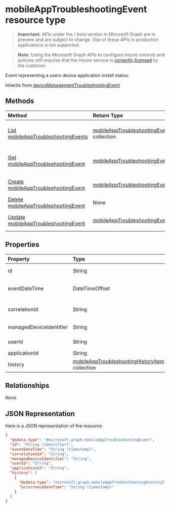 ﻿# mobileAppTroubleshootingEvent resource type

> **Important:** APIs under the / beta version in Microsoft Graph are in preview and are subject to change. Use of these APIs in production applications is not supported.

> **Note:** Using the Microsoft Graph APIs to configure Intune controls and policies still requires that the Intune service is [correctly licensed](https://go.microsoft.com/fwlink/?linkid=839381) by the customer.

Event representing a users device application install status.

Inherits from [deviceManagementTroubleshootingEvent](../resources/intune_troubleshooting_devicemanagementtroubleshootingevent.md)

## Methods
|Method|Return Type|Description|
|:---|:---|:---|
|[List mobileAppTroubleshootingEvents](../api/intune_troubleshooting_mobileapptroubleshootingevent_list.md)|[mobileAppTroubleshootingEvent](../resources/intune_troubleshooting_mobileapptroubleshootingevent.md) collection|List properties and relationships of the [mobileAppTroubleshootingEvent](../resources/intune_troubleshooting_mobileapptroubleshootingevent.md) objects.|
|[Get mobileAppTroubleshootingEvent](../api/intune_troubleshooting_mobileapptroubleshootingevent_get.md)|[mobileAppTroubleshootingEvent](../resources/intune_troubleshooting_mobileapptroubleshootingevent.md)|Read properties and relationships of the [mobileAppTroubleshootingEvent](../resources/intune_troubleshooting_mobileapptroubleshootingevent.md) object.|
|[Create mobileAppTroubleshootingEvent](../api/intune_troubleshooting_mobileapptroubleshootingevent_create.md)|[mobileAppTroubleshootingEvent](../resources/intune_troubleshooting_mobileapptroubleshootingevent.md)|Create a new [mobileAppTroubleshootingEvent](../resources/intune_troubleshooting_mobileapptroubleshootingevent.md) object.|
|[Delete mobileAppTroubleshootingEvent](../api/intune_troubleshooting_mobileapptroubleshootingevent_delete.md)|None|Deletes a [mobileAppTroubleshootingEvent](../resources/intune_troubleshooting_mobileapptroubleshootingevent.md).|
|[Update mobileAppTroubleshootingEvent](../api/intune_troubleshooting_mobileapptroubleshootingevent_update.md)|[mobileAppTroubleshootingEvent](../resources/intune_troubleshooting_mobileapptroubleshootingevent.md)|Update the properties of a [mobileAppTroubleshootingEvent](../resources/intune_troubleshooting_mobileapptroubleshootingevent.md) object.|

## Properties
|Property|Type|Description|
|:---|:---|:---|
|id|String|UUID for the object Inherited from [deviceManagementTroubleshootingEvent](../resources/intune_troubleshooting_devicemanagementtroubleshootingevent.md)|
|eventDateTime|DateTimeOffset|Time when the event occurred . Inherited from [deviceManagementTroubleshootingEvent](../resources/intune_troubleshooting_devicemanagementtroubleshootingevent.md)|
|correlationId|String|Id used for tracing the failure in the service. Inherited from [deviceManagementTroubleshootingEvent](../resources/intune_troubleshooting_devicemanagementtroubleshootingevent.md)|
|managedDeviceIdentifier|String|Device identifier created or collected by Intune.|
|userId|String|Identifier for the user that tried to enroll the device.|
|applicationId|String|Intune application identifier.|
|history|[mobileAppTroubleshootingHistoryItem](../resources/intune_troubleshooting_mobileapptroubleshootinghistoryitem.md) collection|Intune Mobile Application Troubleshooting History Item|

## Relationships
None
## JSON Representation
Here is a JSON representation of the resource.
<!-- {
  "blockType": "resource",
  "keyProperty": "id",
  "@odata.type": "microsoft.graph.mobileAppTroubleshootingEvent"
}
-->
``` json
{
  "@odata.type": "#microsoft.graph.mobileAppTroubleshootingEvent",
  "id": "String (identifier)",
  "eventDateTime": "String (timestamp)",
  "correlationId": "String",
  "managedDeviceIdentifier": "String",
  "userId": "String",
  "applicationId": "String",
  "history": [
    {
      "@odata.type": "microsoft.graph.mobileAppTroubleshootingHistoryItem",
      "occurrenceDateTime": "String (timestamp)"
    }
  ]
}
```



